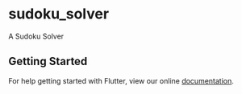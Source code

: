 # sudoku_solver

A Sudoku Solver

## Getting Started

For help getting started with Flutter, view our online
[documentation](https://flutter.io/).
